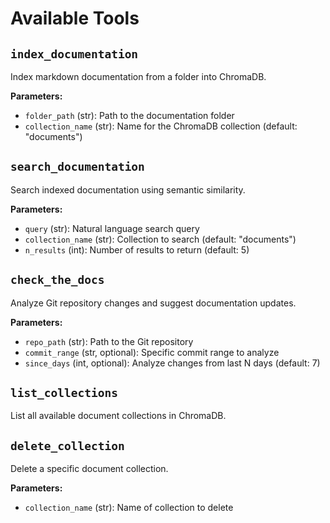 # Available Tools

## `index_documentation`
Index markdown documentation from a folder into ChromaDB.

**Parameters:**
- `folder_path` (str): Path to the documentation folder
- `collection_name` (str): Name for the ChromaDB collection (default: "documents")

## `search_documentation`
Search indexed documentation using semantic similarity.

**Parameters:**
- `query` (str): Natural language search query
- `collection_name` (str): Collection to search (default: "documents")
- `n_results` (int): Number of results to return (default: 5)

## `check_the_docs`
Analyze Git repository changes and suggest documentation updates.

**Parameters:**
- `repo_path` (str): Path to the Git repository
- `commit_range` (str, optional): Specific commit range to analyze
- `since_days` (int, optional): Analyze changes from last N days (default: 7)

## `list_collections`
List all available document collections in ChromaDB.

## `delete_collection`
Delete a specific document collection.

**Parameters:**
- `collection_name` (str): Name of collection to delete